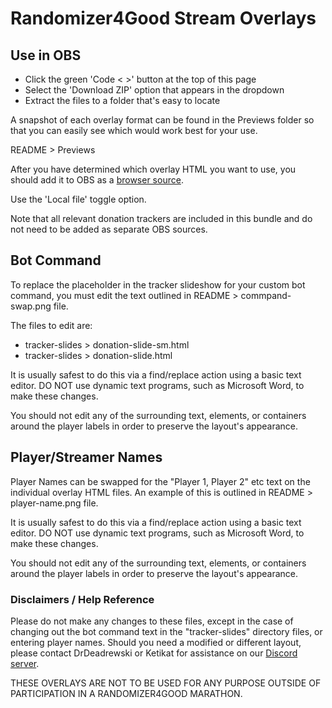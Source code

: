 # Randomizer4Good Stream Overlays

## Use in OBS
* Click the green 'Code < >' button at the top of this page
* Select the 'Download ZIP' option that appears in the dropdown
* Extract the files to a folder that's easy to locate

A snapshot of each overlay format can be found in the Previews folder so that you can 
easily see which would work best for your use.

README > Previews

After you have determined which overlay HTML you want to use, you should add it to OBS as a 
[browser source](https://obsproject.com/kb/browser-source).

Use the 'Local file' toggle option.

Note that all relevant donation trackers are included in this bundle and do not need to be added as 
separate OBS sources. 

## Bot Command
To replace the placeholder in the tracker slideshow for your custom bot command, you must edit the 
text outlined in README > commpand-swap.png file.

The files to edit are:
* tracker-slides > donation-slide-sm.html
* tracker-slides > donation-slide.html

It is usually safest to do this via a find/replace action using a basic text editor. 
DO NOT use dynamic text programs, such as Microsoft Word, to make these changes.

You should not edit any of the surrounding text, elements, or containers around the player 
labels in order to preserve the layout's appearance.

## Player/Streamer Names
Player Names can be swapped for the "Player 1, Player 2" etc text on the individual overlay 
HTML files. An example of this is outlined in README > player-name.png file.

It is usually safest to do this via a find/replace action using a basic text editor. 
DO NOT use dynamic text programs, such as Microsoft Word, to make these changes.

You should not edit any of the surrounding text, elements, or containers around the player 
labels in order to preserve the layout's appearance.

### Disclaimers / Help Reference
Please do not make any changes to these files, except in the case of changing 
out the bot command text in the "tracker-slides" directory files, or entering 
player names. Should you need a modified or different layout, please contact 
DrDeadrewski or Ketikat for assistance on our 
[Discord server](https://discord.gg/8WdBHjad4w).

THESE OVERLAYS ARE NOT TO BE USED FOR ANY PURPOSE OUTSIDE OF PARTICIPATION IN A 
RANDOMIZER4GOOD MARATHON.
